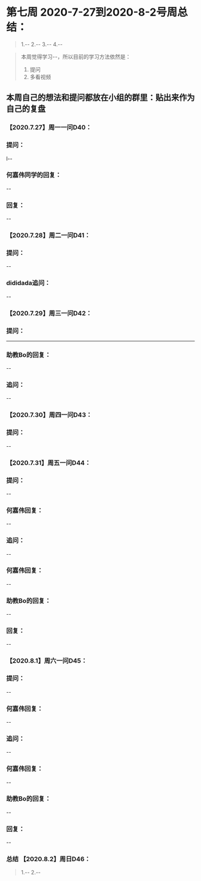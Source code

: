 # 第七周 2020-7-27到2020-8-2号周总结：
>1.--
>2.--
>3.--
>4.--

>本周觉得学习--，所以目前的学习方法依然是：  
>1. 提问   
>2. 多看视频  

## 本周自己的想法和提问都放在小组的群里：贴出来作为自己的复盘

### 【2020.7.27】周一一问D40：
### 提问：
l--
### 何嘉伟同学的回复：
--
### 回复：
--
### 【2020.7.28】周二一问D41：
### 提问：
--
### dididada追问：
--

### 【2020.7.29】周三一问D42：
### 提问：
---
### 助教Bo的回复：
--
### 追问：
--

### 【2020.7.30】周四一问D43：
### 提问：
--

### 【2020.7.31】周五一问D44：
### 提问：
--
### 何嘉伟回复：
--
### 追问：
--
### 何嘉伟回复：
--
### 助教Bo的回复：
--
### 回复：
--
### 【2020.8.1】周六一问D45：
### 提问：
--
### 何嘉伟回复：
--
### 追问：
--
### 何嘉伟回复：
--
### 助教Bo的回复：
--
### 回复：
--
### 总结 【2020.8.2】周日D46：
>1.--
>2.--
